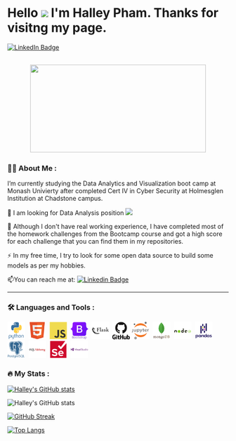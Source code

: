 <h1>
  Hello 
  <img src="https://media.giphy.com/media/hvRJCLFzcasrR4ia7z/giphy.gif" width="30px"/>
  I'm Halley Pham. Thanks for visitng my page.
</h1>

<div id="badges">
  <a href="https://www.linkedin.com/in/halley-pham">
    <img src="https://img.shields.io/badge/LinkedIn-blue?style=for-the-badge&logo=linkedin&logoColor=white" alt="LinkedIn Badge"/>  
  </a>  
  </div>
  <div><img src="https://komarev.com/ghpvc/?username=Alphaomegainfinity&style=flat-square&color=blue" alt=""/></div>
 <div align="center"> 
<p><a href="https://giphy.com/gifs/city-marketing-public-gh0RRgkTXedvF0pDc0"></a></p>
</div>

<div align="center">
  <img src="https://media.giphy.com/media/dWesBcTLavkZuG35MI/giphy.gif" width="400" height="200"/>
</div>

### :man_technologist: About Me :
I’m currently studying the Data Analytics and Visualization boot camp at Monash Univierty after completed Cert IV in Cyber Security at Holmesglen Institution at Chadstone campus.

:telescope: I am looking for Data Analysis position <img src="https://media.giphy.com/media/WUlplcMpOCEmTGBtBW/giphy.gif" width="30">

:seedling: Although I don't have real working experience, I have completed most of the homework challenges from the Bootcamp course and got a high score for each challenge that you can find them in my repositories.

:zap: In my free time, I try to look for some open data source to build some models as per my hobbies.

:mailbox:You can reach me at: [![Linkedin Badge](https://img.shields.io/badge/-HalleyPham-blue?style=flat&logo=Linkedin&logoColor=white)]("https://www.linkedin.com/in/halley-pham")

---

### :hammer_and_wrench: Languages and Tools :
<div>
  <img src="https://github.com/devicons/devicon/blob/master/icons/python/python-original-wordmark.svg" title="Python" alt="Python" width="40" height="40"/>&nbsp;
  <img src="https://github.com/devicons/devicon/blob/master/icons/html5/html5-original.svg" title="HTML5" alt="HTML" width="40" height="40"/>&nbsp;
  <img src="https://github.com/devicons/devicon/blob/master/icons/javascript/javascript-original.svg" title="JavaScript" alt="JavaScript" width="40" height="40"/>&nbsp;
  <img src="https://github.com/devicons/devicon/blob/master/icons/bootstrap/bootstrap-original-wordmark.svg" title="BootStrap" alt= "Bootstrap" width="40" height="40"/>&nbsp;
  <img src="https://github.com/devicons/devicon/blob/master/icons/flask/flask-original-wordmark.svg" title="Flask"  alt="Flask" width="40" height="40"/>&nbsp;
  <img src="https://github.com/devicons/devicon/blob/master/icons/github/github-original-wordmark.svg" title="GitHub" alt="GitHub" width="40" height="40"/>
  <img src="https://github.com/devicons/devicon/blob/master/icons/jupyter/jupyter-original-wordmark.svg" title="Jupyter"  alt="Jupyter" width="40" height="40"/>&nbsp;
  <img src="https://github.com/devicons/devicon/blob/master/icons/mongodb/mongodb-original-wordmark.svg" title="MongoDB" alt="MongoDB" width="40" height="40"/>&nbsp;
  <img src="https://github.com/devicons/devicon/blob/master/icons/nodejs/nodejs-original-wordmark.svg" title="NodeJS" alt="NodeJS" width="40" height="40"/>&nbsp;
  <img src="https://github.com/devicons/devicon/blob/master/icons/pandas/pandas-original-wordmark.svg" title="Pandas" alt="Pandas" width="40" height="40"/>&nbsp;
  <img src="https://github.com/devicons/devicon/blob/master/icons/postgresql/postgresql-plain-wordmark.svg" title="PostgreSQL" alt="PostgreSQL" width="40" height="40"/>&nbsp;
  <img src="https://github.com/devicons/devicon/blob/master/icons/sqlalchemy/sqlalchemy-original-wordmark.svg" title="SQL Alchemy" alt="SQL Alchemy" width="40" height="40"/>&nbsp;
  <img src="https://github.com/devicons/devicon/blob/master/icons/selenium/selenium-original.svg" title="Selenium" alt="Selenium" width="40" height="40"/>&nbsp;
  <img src="https://github.com/devicons/devicon/blob/master/icons/visualstudio/visualstudio-plain-wordmark.svg" title="Visual Studio Code" alt="VSCode" width="40" height="40"/>&nbsp;
    
</div>
<div>
  
### :fire: My Stats :
  
[![Halley's GitHub stats](https://github-readme-stats.vercel.app/api?username=Alphaomegainfinity)](https://github.com/Alphaomegainfinity/github-readme-stats)
  
![Halley's GitHub stats](https://github-readme-stats.vercel.app/api?username=Alphaomegainfinity&show_icons=true&theme=radical)  

[![GitHub Streak](http://github-readme-streak-stats.herokuapp.com?user=Alphaomegainfinity&theme=dark&date_format=j%20M%5B%20Y%5D)](https://git.io/streak-stats)  

  
[![Top Langs](https://github-readme-stats.vercel.app/api/top-langs/?username=Alphaomegainfinity&layout=compact&theme=vision-friendly-dark)](https://github.com/anuraghazra/github-readme-stats)
 
</div> 

<!---
Alphaomegainfinity/Alphaomegainfinity is a ✨ special ✨ repository because its `README.md` (this file) appears on your GitHub profile.
You can click the Preview link to take a look at your changes.
--->



